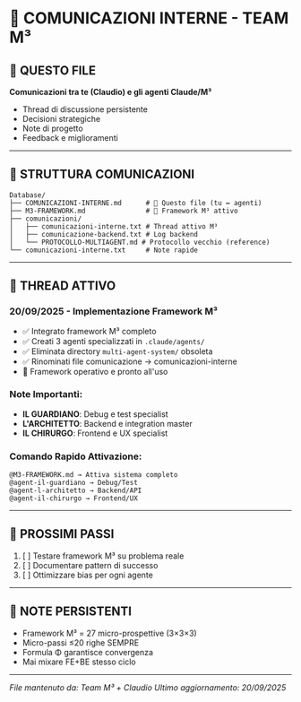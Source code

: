 # 📡 COMUNICAZIONI INTERNE - TEAM M³

## 🎯 QUESTO FILE
**Comunicazioni tra te (Claudio) e gli agenti Claude/M³**
- Thread di discussione persistente
- Decisioni strategiche
- Note di progetto
- Feedback e miglioramenti

---

## 📂 STRUTTURA COMUNICAZIONI

```
Database/
├── COMUNICAZIONI-INTERNE.md      # 🔴 Questo file (tu ↔ agenti)
├── M3-FRAMEWORK.md               # 📖 Framework M³ attivo
├── comunicazioni/
│   ├── comunicazioni-interne.txt # Thread attivo M³
│   ├── comunicazione-backend.txt # Log backend
│   └── PROTOCOLLO-MULTIAGENT.md # Protocollo vecchio (reference)
└── comunicazioni-interne.txt     # Note rapide
```

---

## 💬 THREAD ATTIVO

### 20/09/2025 - Implementazione Framework M³
- ✅ Integrato framework M³ completo
- ✅ Creati 3 agenti specializzati in `.claude/agents/`
- ✅ Eliminata directory `multi-agent-system/` obsoleta
- ✅ Rinominati file comunicazione → comunicazioni-interne
- 🎯 Framework operativo e pronto all'uso

### Note Importanti:
- **IL GUARDIANO**: Debug e test specialist
- **L'ARCHITETTO**: Backend e integration master
- **IL CHIRURGO**: Frontend e UX specialist

### Comando Rapido Attivazione:
```
@M3-FRAMEWORK.md → Attiva sistema completo
@agent-il-guardiano → Debug/Test
@agent-l-architetto → Backend/API
@agent-il-chirurgo → Frontend/UX
```

---

## 🔄 PROSSIMI PASSI

1. [ ] Testare framework M³ su problema reale
2. [ ] Documentare pattern di successo
3. [ ] Ottimizzare bias per ogni agente

---

## 📝 NOTE PERSISTENTI

- Framework M³ = 27 micro-prospettive (3×3×3)
- Micro-passi ≤20 righe SEMPRE
- Formula Φ garantisce convergenza
- Mai mixare FE+BE stesso ciclo

---

*File mantenuto da: Team M³ + Claudio*
*Ultimo aggiornamento: 20/09/2025*